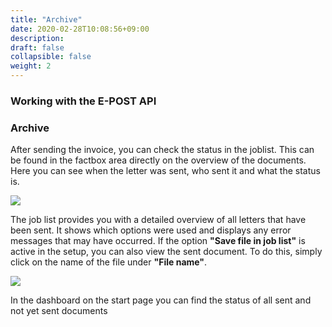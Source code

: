 ```yaml
---
title: "Archive"
date: 2020-02-28T10:08:56+09:00
description: 
draft: false
collapsible: false
weight: 2
---
```

### Working with the E-POST API

### Archive

After sending the invoice, you can check the status in the joblist. This can be found in the factbox area directly on the overview of the documents. Here you can see when the letter was sent, who sent it and what the status is.

![](images/apps/epostfactboxen.PNG)

The job list provides you with a detailed overview of all letters that have been sent. It shows which options were used and displays any error messages that may have occurred. If the option **"Save file in job list"** is active in the setup, you can also view the sent document. To do this, simply click on the name of the file under **"File name"**.

![](images/apps/epostdashboarden.PNG)

In the dashboard on the start page you can find the status of all sent and not yet sent documents
